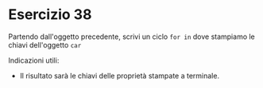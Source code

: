 # Esercizio 38

Partendo dall'oggetto precedente, scrivi un ciclo `for in` dove stampiamo le chiavi dell'oggetto `car`

Indicazioni utili:

- Il risultato sarà le chiavi delle proprietà stampate a terminale.
